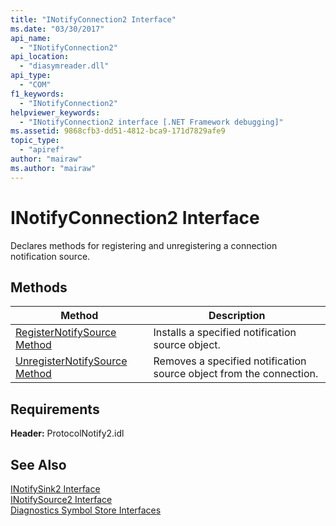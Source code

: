 ```yaml
---
title: "INotifyConnection2 Interface"
ms.date: "03/30/2017"
api_name: 
  - "INotifyConnection2"
api_location: 
  - "diasymreader.dll"
api_type: 
  - "COM"
f1_keywords: 
  - "INotifyConnection2"
helpviewer_keywords: 
  - "INotifyConnection2 interface [.NET Framework debugging]"
ms.assetid: 9868cfb3-dd51-4812-bca9-171d7829afe9
topic_type: 
  - "apiref"
author: "mairaw"
ms.author: "mairaw"
---
```

# INotifyConnection2 Interface
Declares methods for registering and unregistering a connection notification source.  

## Methods  


|Method|Description|  
|------------|-----------------|  
|[RegisterNotifySource Method](../../../../docs/framework/unmanaged-api/diagnostics/inotifyconnection2-registernotifysource-method.md)|Installs a specified notification source object.|  
|[UnregisterNotifySource Method](../../../../docs/framework/unmanaged-api/diagnostics/inotifyconnection2-unregisternotifysource-method.md)|Removes a specified notification source object from the connection.|  

## Requirements  
 **Header:** ProtocolNotify2.idl  

## See Also  
 [INotifySink2 Interface](../../../../docs/framework/unmanaged-api/diagnostics/inotifysink2-interface.md)  
 [INotifySource2 Interface](../../../../docs/framework/unmanaged-api/diagnostics/inotifysource2-interface.md)  
 [Diagnostics Symbol Store Interfaces](../../../../docs/framework/unmanaged-api/diagnostics/diagnostics-symbol-store-interfaces.md)
